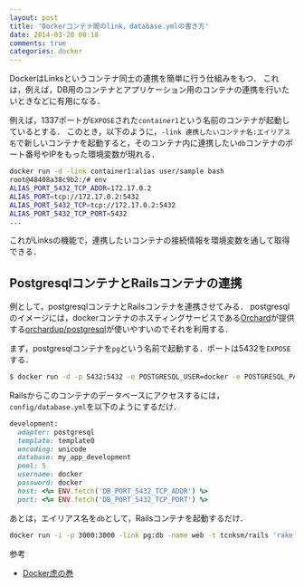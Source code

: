 ```yaml
---
layout: post
title: 'Dockerコンテナ間のlink，database.ymlの書き方'
date: 2014-03-20 00:18
comments: true
categories: docker
---
```


DockerはLinksというコンテナ同士の連携を簡単に行う仕組みをもつ．
これは，例えば，DB用のコンテナとアプリケーション用のコンテナの連携を行いたいときなどに有用になる．

例えば，1337ポートが`EXPOSE`された`container1`という名前のコンテナが起動しているとする．
このとき，以下のように，`-link 連携したいコンテナ名:エイリアス名`で新しいコンテナを起動すると，そのコンテナ内に連携したい`db`コンテナのポート番号やIPをもった環境変数が現れる．

```bash
docker run -d -link container1:alias user/sample bash
root@48408a38c9b2:/# env
ALIAS_PORT_5432_TCP_ADDR=172.17.0.2
ALIAS_PORT=tcp://172.17.0.2:5432
ALIAS_PORT_5432_TCP=tcp://172.17.0.2:5432
ALIAS_PORT_5432_TCP_PORT=5432
...
```

これがLinksの機能で，連携したいコンテナの接続情報を環境変数を通して取得できる．

## PostgresqlコンテナとRailsコンテナの連携

例として，postgresqlコンテナとRailsコンテナを連携させてみる．
postgresqlのイメージには，dockerコンテナのホスティングサービスである[Orchard](https://orchardup.com/)が提供する[orchardup/postgresql]()が使いやすいのでそれを利用する．

まず，postgresqlコンテナを`pg`という名前で起動する．ポートは5432を`EXPOSE`する．

```bash
$ docker run -d -p 5432:5432 -e POSTGRESQL_USER=docker -e POSTGRESQL_PASS=docker -name pg orchardup/postgresql
```

Railsからこのコンテナのデータベースにアクセスするには，`config/database.yml`を以下のようにするだけ．

```ruby
development:
  adapter: postgresql
  template: template0
  encoding: unicode
  database: my_app_development
  pool: 5
  username: docker
  password: docker
  host: <%= ENV.fetch('DB_PORT_5432_TCP_ADDR') %>
  port: <%= ENV.fetch('DB_PORT_5432_TCP_PORT') %>
```

あとは，エイリアス名を`db`として，Railsコンテナを起動するだけ．

```bash
docker run -i -p 3000:3000 -link pg:db -name web -t tcnksm/rails 'rake db:create && rake db:migrate && rails s'
```

参考

- [Docker虎の巻](https://gist.github.com/tcnksm/7700047)
